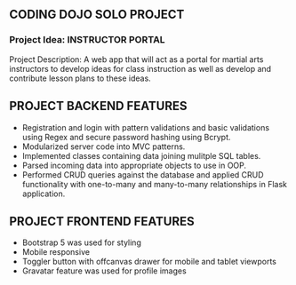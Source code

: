 <h2>CODING DOJO SOLO PROJECT</h2>

<h3>Project Idea: INSTRUCTOR PORTAL</h3>

Project Description: A web app that will act as a portal for martial arts instructors to develop ideas for class instruction as well as develop and contribute lesson plans to these ideas.

## PROJECT BACKEND FEATURES 

- Registration and login with pattern validations and basic validations using Regex and secure password hashing using Bcrypt.
- Modularized server code into MVC patterns.
- Implemented classes containing data joining mulitple SQL tables.
- Parsed incoming data into appropriate objects to use in OOP.
- Performed CRUD queries against the database and applied CRUD functionality with one-to-many and many-to-many relationships in Flask application.

## PROJECT FRONTEND FEATURES

- Bootstrap 5 was used for styling
- Mobile responsive
- Toggler button with offcanvas drawer for mobile and tablet viewports
- Gravatar feature was used for profile images